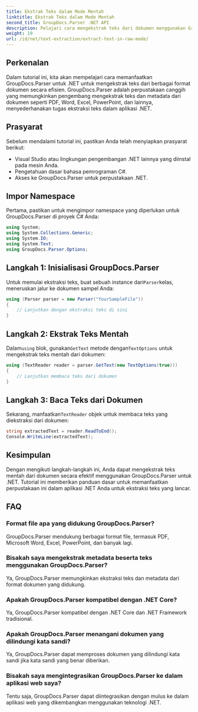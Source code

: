 ```yaml
---
title: Ekstrak Teks dalam Mode Mentah
linktitle: Ekstrak Teks dalam Mode Mentah
second_title: GroupDocs.Parser .NET API
description: Pelajari cara mengekstrak teks dari dokumen menggunakan GroupDocs.Parser untuk .NET. Ekstraksi teks yang mudah, efisien, dan lancar dalam aplikasi .NET Anda.
weight: 19
url: /id/net/text-extraction/extract-text-in-raw-mode/
---
```

## Perkenalan
Dalam tutorial ini, kita akan mempelajari cara memanfaatkan GroupDocs.Parser untuk .NET untuk mengekstrak teks dari berbagai format dokumen secara efisien. GroupDocs.Parser adalah perpustakaan canggih yang memungkinkan pengembang mengekstrak teks dan metadata dari dokumen seperti PDF, Word, Excel, PowerPoint, dan lainnya, menyederhanakan tugas ekstraksi teks dalam aplikasi .NET.
## Prasyarat
Sebelum mendalami tutorial ini, pastikan Anda telah menyiapkan prasyarat berikut:
- Visual Studio atau lingkungan pengembangan .NET lainnya yang diinstal pada mesin Anda.
- Pengetahuan dasar bahasa pemrograman C#.
- Akses ke GroupDocs.Parser untuk perpustakaan .NET.

## Impor Namespace
Pertama, pastikan untuk mengimpor namespace yang diperlukan untuk GroupDocs.Parser di proyek C# Anda:
```csharp
using System;
using System.Collections.Generic;
using System.IO;
using System.Text;
using GroupDocs.Parser.Options;
```
## Langkah 1: Inisialisasi GroupDocs.Parser
 Untuk memulai ekstraksi teks, buat sebuah instance dari`Parser`kelas, meneruskan jalur ke dokumen sampel Anda:
```csharp
using (Parser parser = new Parser("YourSampleFile"))
{
    // Lanjutkan dengan ekstraksi teks di sini
}
```
## Langkah 2: Ekstrak Teks Mentah
 Dalam`using` blok, gunakan`GetText` metode dengan`TextOptions` untuk mengekstrak teks mentah dari dokumen:
```csharp
using (TextReader reader = parser.GetText(new TextOptions(true)))
{
    // Lanjutkan membaca teks dari dokumen
}
```
## Langkah 3: Baca Teks dari Dokumen
 Sekarang, manfaatkan`TextReader` objek untuk membaca teks yang diekstraksi dari dokumen:
```csharp
string extractedText = reader.ReadToEnd();
Console.WriteLine(extractedText);
```

## Kesimpulan
Dengan mengikuti langkah-langkah ini, Anda dapat mengekstrak teks mentah dari dokumen secara efektif menggunakan GroupDocs.Parser untuk .NET. Tutorial ini memberikan panduan dasar untuk memanfaatkan perpustakaan ini dalam aplikasi .NET Anda untuk ekstraksi teks yang lancar.

## FAQ
### Format file apa yang didukung GroupDocs.Parser?
GroupDocs.Parser mendukung berbagai format file, termasuk PDF, Microsoft Word, Excel, PowerPoint, dan banyak lagi.
### Bisakah saya mengekstrak metadata beserta teks menggunakan GroupDocs.Parser?
Ya, GroupDocs.Parser memungkinkan ekstraksi teks dan metadata dari format dokumen yang didukung.
### Apakah GroupDocs.Parser kompatibel dengan .NET Core?
Ya, GroupDocs.Parser kompatibel dengan .NET Core dan .NET Framework tradisional.
### Apakah GroupDocs.Parser menangani dokumen yang dilindungi kata sandi?
Ya, GroupDocs.Parser dapat memproses dokumen yang dilindungi kata sandi jika kata sandi yang benar diberikan.
### Bisakah saya mengintegrasikan GroupDocs.Parser ke dalam aplikasi web saya?
Tentu saja, GroupDocs.Parser dapat diintegrasikan dengan mulus ke dalam aplikasi web yang dikembangkan menggunakan teknologi .NET.